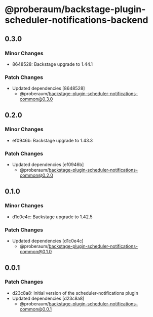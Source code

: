 # @proberaum/backstage-plugin-scheduler-notifications-backend

## 0.3.0

### Minor Changes

- 8648528: Backstage upgrade to 1.44.1

### Patch Changes

- Updated dependencies [8648528]
  - @proberaum/backstage-plugin-scheduler-notifications-common@0.3.0

## 0.2.0

### Minor Changes

- ef0946b: Backstage upgrade to 1.43.3

### Patch Changes

- Updated dependencies [ef0946b]
  - @proberaum/backstage-plugin-scheduler-notifications-common@0.2.0

## 0.1.0

### Minor Changes

- d1c0e4c: Backstage upgrade to 1.42.5

### Patch Changes

- Updated dependencies [d1c0e4c]
  - @proberaum/backstage-plugin-scheduler-notifications-common@0.1.0

## 0.0.1

### Patch Changes

- d23c8a8: Initial version of the scheduler-notifications plugin
- Updated dependencies [d23c8a8]
  - @proberaum/backstage-plugin-scheduler-notifications-common@0.0.1
